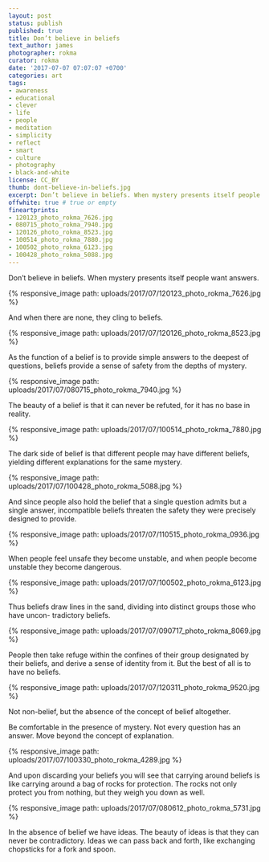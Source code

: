 ```yaml
---
layout: post
status: publish
published: true
title: Don’t believe in beliefs
text_author: james
photographer: rokma
curator: rokma
date: '2017-07-07 07:07:07 +0700'
categories: art
tags:
- awareness
- educational
- clever
- life
- people
- meditation
- simplicity
- reflect
- smart
- culture
- photography
- black-and-white
license: CC_BY
thumb: dont-believe-in-beliefs.jpg
excerpt: Don’t believe in beliefs. When mystery presents itself people want answers. And when there are none, they cling to beliefs. As the function of a belief is to provide simple answers to the deepest of questions, beliefs provide a sense of safety from the depths of mystery. The beauty of a belief is that it can never be refuted, for it has no base in reality. The dark side of belief is that different people may have different beliefs, yielding different explanations for the same mystery.
offwhite: true # true or empty
fineartprints:
- 120123_photo_rokma_7626.jpg
- 080715_photo_rokma_7940.jpg
- 120126_photo_rokma_8523.jpg
- 100514_photo_rokma_7880.jpg
- 100502_photo_rokma_6123.jpg
- 100428_photo_rokma_5088.jpg
---
```



Don’t believe in beliefs. When mystery presents itself people want answers.

{% responsive_image path: uploads/2017/07/120123_photo_rokma_7626.jpg %}

And when there are none, they cling to beliefs.

{% responsive_image path: uploads/2017/07/120126_photo_rokma_8523.jpg %}

As the function of a belief is to provide simple answers to the deepest of questions, beliefs provide a sense of safety from the depths of mystery.

{% responsive_image path: uploads/2017/07/080715_photo_rokma_7940.jpg %}

The beauty of a belief is that it can never be refuted, for it has no base in reality.

{% responsive_image path: uploads/2017/07/100514_photo_rokma_7880.jpg %}

The dark side of belief is that different people may have different beliefs, yielding different explanations for the same mystery.

{% responsive_image path: uploads/2017/07/100428_photo_rokma_5088.jpg %}

And since people also hold the belief that a single question admits but a single answer, incompatible beliefs threaten the safety they were precisely designed to provide.

{% responsive_image path: uploads/2017/07/110515_photo_rokma_0936.jpg %}

When people feel unsafe they become unstable, and when people become unstable they become dangerous.

{% responsive_image path: uploads/2017/07/100502_photo_rokma_6123.jpg %}

Thus beliefs draw lines in the sand, dividing into distinct groups those who have uncon- tradictory beliefs.

{% responsive_image path: uploads/2017/07/090717_photo_rokma_8069.jpg %}

People then take refuge within the confines of their group designated by their beliefs, and derive a sense of identity from it. But the best of all is to have no beliefs.

{% responsive_image path: uploads/2017/07/120311_photo_rokma_9520.jpg %}

Not non-belief, but the absence of the concept of belief altogether.

Be comfortable in the presence of mystery. Not every question has an answer. Move beyond the concept of explanation.

{% responsive_image path: uploads/2017/07/100330_photo_rokma_4289.jpg %}

And upon discarding your beliefs you will see that carrying around beliefs is like carrying around a bag of rocks for protection. The rocks not only protect you from nothing, but they weigh you down as well.


{% responsive_image path: uploads/2017/07/080612_photo_rokma_5731.jpg %}

In the absence of belief we have ideas. The beauty of ideas is that they can never be contradictory. Ideas we can pass back and forth, like exchanging chopsticks for a fork and spoon.
